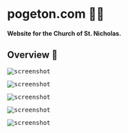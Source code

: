 # pogeton.com :artist:
#### Website for the Church of St. Nicholas.

## Overview :eyes:

<kbd><img src="https://user-images.githubusercontent.com/56264511/219312332-98b9c6ba-84ee-4f9a-9fe9-3e98e0c94de4.png" alt="screenshot"></kbd>

<kbd><img src="https://user-images.githubusercontent.com/56264511/219312474-2969e502-f1fd-4047-9fec-64e5345bf7c8.png" alt="screenshot"></kbd>

<kbd><img src="https://user-images.githubusercontent.com/56264511/219312972-53bbe941-494e-436a-87a3-e17e666e5306.png" alt="screenshot"></kbd>

<kbd><img src="https://user-images.githubusercontent.com/56264511/219313208-bcf6f7b6-c23e-4a41-9856-a06863b33f9d.png" alt="screenshot"></kbd>

<kbd><img src="https://user-images.githubusercontent.com/56264511/219313547-cfe85714-866b-4b10-a1f9-d354231ab524.png" alt="screenshot"></kbd>
